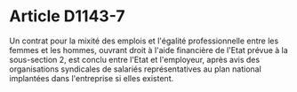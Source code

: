 # Article D1143-7

Un contrat pour la mixité des emplois et l'égalité professionnelle entre les femmes et les hommes, ouvrant droit à l'aide financière de l'Etat prévue à la sous-section 2, est conclu entre l'Etat et l'employeur, après avis des organisations syndicales de salariés représentatives au plan national implantées dans l'entreprise si elles existent.